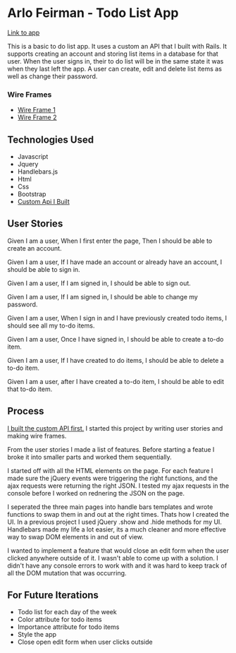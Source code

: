 

# Arlo Feirman - Todo List App

[Link to app](https://arlofeirman.github.io/AF-fullstack-project-frontend2/)

This is a basic to do list app. It uses a custom an API
that I built with Rails. It supports creating an account and storing
list items in a database for that user. When the user signs in, their
to do list will be in the same state it was when they last left the app.
A user can create, edit and delete list items as well as change their password.

### Wire Frames
-  [Wire Frame 1](http://i.imgur.com/tTYikxC.jpg)
-  [Wire Frame 2](http://i.imgur.com/fq5xNlj.jpg)


## Technologies Used

- Javascript
- Jquery
- Handlebars.js
- Html
- Css
- Bootstrap
- [Custom Api I Built](https://github.com/arlofeirman/AF-fullstack-project-backend)

## User Stories

Given I am a user,
When I first enter the page,
Then I should be able to create an account.

Given I am a user,
If I have made an account or already have an account,
I should be able to sign in.

Given I am a user,
If I am signed in,
I should be able to sign out.

Given I am a user,
If I am signed in,
I should be able to change my password.

Given I am a user,
When I sign in and I have previously created todo items,
I should see all my to-do items.

Given I am a user,
Once I have signed in,
I should be able to create a to-do item.

Given I am a user,
If I have created to do items,
I should be able to delete a to-do item.

Given I am a user,
after I have created a to-do item,
I should be able to edit that to-do item.

## Process

[I built the custom API first.](https://github.com/arlofeirman/AF-fullstack-project-backend)
I started this project by writing user stories and making wire frames.

From the user stories I made a list of features.
Before starting a featue I broke it into smaller parts and worked them sequentially.


I started off with all the HTML elements on the page. For each feature I 
made sure the jQuery events were triggering the right functions, and the ajax
requests were returning the right JSON. I tested my ajax requests in the console
before I worked on rednering the JSON on the page.

I seperated the three main pages into handle bars templates and wrote
functions to swap them in and out at the right times. Thats how I created the UI.
In a previous project I used jQuery .show and .hide methods for my UI. 
Handlebars made my life a lot easier, its a much cleaner and more effective
way to swap DOM elements in and out of view.

I wanted to implement a feature that would close an edit form 
when the user clicked anywhere outside of it. I wasn't able to come up with a solution.
I didn't have any console errors to work with and it was hard to keep track 
of all the DOM mutation that was occurring.

## For Future Iterations
- Todo list for each day of the week
- Color attribute for todo items
- Importance attribute for todo items
- Style the app
- Close open edit form when user clicks outside
